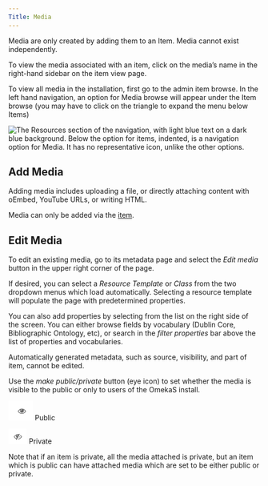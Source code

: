 ```yaml
---
Title: Media
---
```

Media are only created by adding them to an Item. Media cannot exist independently. 

To view the media associated with an item, click on the media’s name in the right-hand sidebar on the item view page.

To view all media in the installation, first go to the admin item browse. In the left hand navigation, an option for Media browse will appear under the Item browse (you may have to click on the triangle to expand the menu below Items)

![The Resources section of the navigation, with light blue text on a dark blue background. Below the option for items, indented, is a navigation option for Media. It has no representative icon, unlike the other options.](/content/contentfiles/media-browsenav.png)

## Add Media

Adding media includes uploading a file, or directly attaching content with oEmbed, YouTube URLs, or writing HTML.

Media can only be added via the [item](../content/items.md). 

## Edit Media
To edit an existing media, go to its metadata page and select the *Edit media* button in the upper right corner of the page. 

If desired, you can select a *Resource Template* or *Class* from the two dropdown menus which load automatically. Selecting a resource template will populate the page with predetermined properties.

You can also add properties by selecting from the list on the right side of the screen. You can either browse fields by vocabulary (Dublin Core, Bibliographic Ontology, etc), or search in the *filter properties* bar above the list of properties and vocabularies.

Automatically generated metadata, such as source, visibility, and part of item, cannot be edited. 

Use the *make public/private* button (eye icon) to set whether the media is visible to the public or only to users of the OmekaS install. 

![make public button showing an eye icon](../content/contentfiles/item_public.png) Public 

![make private button showing an eye icon with a diagonal slash through it](../content/contentfiles/item_private.png)  Private

Note that if an item is private, all the media attached is private, but an item which is public can have attached media which are set to be either public or private.
